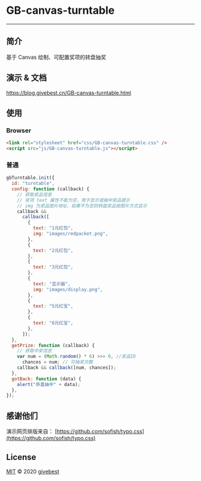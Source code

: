 # GB-canvas-turntable

>

---

## 简介

基于 Canvas 绘制、可配置奖项的转盘抽奖

## 演示 & 文档

https://blog.givebest.cn/GB-canvas-turntable.html

## 使用

### Browser

```html
<link rel="stylesheet" href="css/GB-canvas-turntable.css" />
<script src="js/GB-canvas-turntable.js"></script>
```

### 普通

```js
gbTurntable.init({
  id: "turntable",
  config: function (callback) {
    // 获取奖品信息
    // 奖项 text 属性不能为空，用于显示或抽中奖品提示
    // img 为奖品图片地址，如果不为空则转盘奖品按图片方式显示
    callback &&
      callback([
        {
          text: "1元红包",
          img: "images/redpacket.png",
        },
        {
          text: "2元红包",
        },
        {
          text: "3元红包",
        },
        {
          text: "显示器",
          img: "images/display.png",
        },
        {
          text: "5元红宝",
        },
        {
          text: "6元红宝",
        },
      ]);
  },
  getPrize: function (callback) {
    // 获取中奖信息
    var num = (Math.random() * 6) >>> 0, //奖品ID
      chances = num; // 可抽奖次数
    callback && callback([num, chances]);
  },
  gotBack: function (data) {
    alert("恭喜抽中" + data);
  },
});
```

## 感谢他们

演示网页排版来自： [https://github.com/sofish/typo.css](https://github.com/sofish/typo.css)

## License

[MIT](./LICENSE) © 2020 [givebest](https://github.com/givebest)
